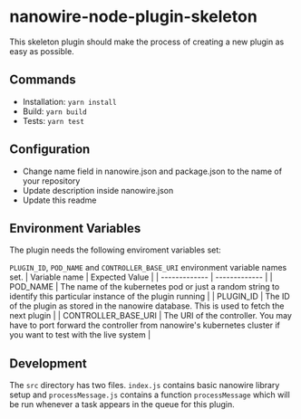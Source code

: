 # nanowire-node-plugin-skeleton
This skeleton plugin should make the process of creating a new plugin as easy as possible.

## Commands

- Installation: `yarn install`
- Build: `yarn build`
- Tests: `yarn test`

## Configuration

- Change name field in nanowire.json and package.json to the name of your repository
- Update description inside nanowire.json
- Update this readme

## Environment Variables
The plugin needs the following enviroment variables set:

`PLUGIN_ID`, `POD_NAME` and `CONTROLLER_BASE_URI` environment variable names set.
| Variable name | Expected Value |
| ------------- | ------------- |
| POD\_NAME     | The name of the kubernetes pod or just a random string to identify this particular instance of the plugin running |
| PLUGIN\_ID    | The ID of the plugin as stored in the nanowire database. This is used to fetch the next plugin |
| CONTROLLER\_BASE\_URI | The URI of the controller. You may have to port forward the controller from nanowire's kubernetes cluster if you want to test with the live system |

## Development
The `src` directory has two files. `index.js` contains basic nanowire library setup and `processMessage.js` contains a function `processMessage` which will be run whenever a task appears in the queue for this plugin.

